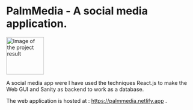 # PalmMedia - A social media application.

<img src="Client/src/assets/ProjectPin.PNG" alt="Image of the project result" style="height: 100px; width:100px;"/>

A social media app were I have used the techniques React.js to make the Web GUI and Sanity as backend to work as a database. 

The web application is hosted at : https://palmmedia.netlify.app .





